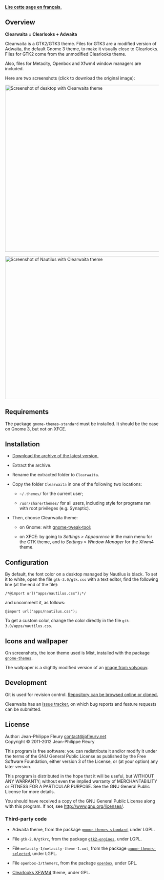 <p lang="fr"><strong><a hreflang="fr" href="http://www.jpfleury.net/logiciels/clearwaita.php">Lire cette page en français.</a></strong></p>

## Overview

**Clearwaita = Clearlooks + Adwaita**

Clearwaita is a GTK2/GTK3 theme. Files for GTK3 are a modified version of Adwaita, the default Gnome 3 theme, to make it visually close to Clearlooks. Files for GTK2 come from the unmodified Clearlooks theme.

Also, files for Metacity, Openbox and Xfwm4 window managers are included.

Here are two screenshots (click to download the original image):

<a href="http://jpfleury.indefero.net/p/clearwaita/source/tree/master/doc/exemple1.png"><img src="http://jpfleury.indefero.net/p/clearwaita/source/tree/master/doc/exemple1.png" alt="Screenshot of desktop with Clearwaita theme" width="684" height="547" /></a>

<a href="http://jpfleury.indefero.net/p/clearwaita/source/tree/master/doc/exemple2.png"><img src="http://jpfleury.indefero.net/p/clearwaita/source/tree/master/doc/exemple2.png" alt="Screenshot of Nautilus with Clearwaita theme" width="684" height="469" /></a>

## Requirements

The package `gnome-themes-standard` must be installed. It should be the case on Gnome 3, but not on XFCE.

## Installation

- [Download the archive of the latest version.](http://jpfleury.indefero.net/p/clearwaita/source/download/master/)

- Extract the archive.

- Rename the extracted folder to `Clearwaita`.

- Copy the folder `Clearwaita` in one of the following two locations:

	- `~/.themes/` for the current user;
	
	- `/usr/share/themes/` for all users, including style for programs ran with root privileges (e.g. Synaptic).

- Then, choose Clearwaita theme:

	- on Gnome: with [gnome-tweak-tool](https://live.gnome.org/GnomeTweakTool);
	
	- on XFCE: by going to *Settings > Appearence* in the main menu for the GTK theme, and to *Settings > Window Manager* for the Xfwm4 theme.

## Configuration

By default, the font color on a desktop managed by Nautilus is black. To set it to white, open the file `gtk-3.0/gtk.css` with a text editor, find the following line (at the end of the file):

    /*@import url("apps/nautilus.css");*/

and uncomment it, as follows:

    @import url("apps/nautilus.css");

To get a custom color, change the color directly in the file `gtk-3.0/apps/nautilus.css`.

## Icons and wallpaper

On screenshots, the icon theme used is Mist, installed with the package [`gnome-themes`](http://packages.ubuntu.com/oneiric/gnome-themes).

The wallpaper is a slightly modified version of an [image from volvoguy](http://www.volvoguy.net/ubuntu/).

## Development

Git is used for revision control. [Repository can be browsed online or cloned.][git]

Clearwaita has an [issue tracker], on which bug reports and feature requests can be submitted.

[git]: http://jpfleury.indefero.net/p/clearwaita/source/tree/master/
[issue tracker]: http://jpfleury.indefero.net/p/clearwaita/issues/

## License

Author: Jean-Philippe Fleury <contact@jpfleury.net>  
Copyright © 2011-2012 Jean-Philippe Fleury

This program is free software: you can redistribute it and/or modify
it under the terms of the GNU General Public License as published by
the Free Software Foundation, either version 3 of the License, or
(at your option) any later version.

This program is distributed in the hope that it will be useful,
but WITHOUT ANY WARRANTY; without even the implied warranty of
MERCHANTABILITY or FITNESS FOR A PARTICULAR PURPOSE.  See the
GNU General Public License for more details.

You should have received a copy of the GNU General Public License
along with this program.  If not, see <http://www.gnu.org/licenses/>.

### Third-party code

- Adwaita theme, from the package [`gnome-themes-standard`](http://packages.ubuntu.com/oneiric/gnome-themes-standard), under LGPL.

- File `gtk-2.0/gtkrc`, from the package [`gtk2-engines`](http://packages.ubuntu.com/oneiric/gtk2-engines), under LGPL.

- File `metacity-1/metacity-theme-1.xml`, from the package [`gnome-themes-selected`](http://packages.ubuntu.com/oneiric/gnome-themes-selected), under LGPL.

- File `openbox-3/themerc`, from the package [`openbox`](http://packages.ubuntu.com/oneiric/openbox), under GPL.

- [Clearlooks XFWM4](http://xfce-look.org/content/show.php/Clearlooks+for+XFWM4?content=137055) theme, under GPL.

